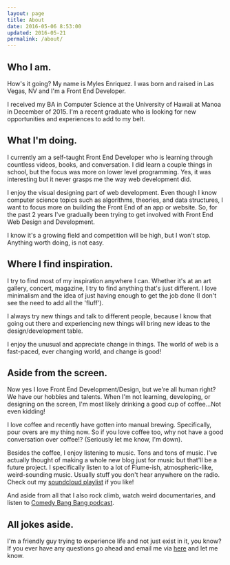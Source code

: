 ```yaml
---
layout: page
title: About
date: 2016-05-06 8:53:00
updated: 2016-05-21
permalink: /about/
---
```


## Who I am.
How's it going? My name is Myles Enriquez. I was born and raised in Las Vegas, NV and I'm a Front End Developer.

I received my BA in Computer Science at the University of Hawaii at Manoa in December of 2015. I'm a recent graduate who is looking for new opportunities and experiences to add to my belt.

## What I'm doing.

I currently am a self-taught Front End Developer who is learning through countless videos, books, and conversation. I did learn a couple things in school, but the focus was more on lower level programming. Yes, it was interesting but it never grasps me the way web development did.

I enjoy the visual designing part of web development. Even though I know computer science topics such as algorithms, theories, and data structures, I want to focus more on building the Front End of an app or website. So, for the past 2 years I've gradually been trying to get involved with Front End Web Design and Development.

I know it's a growing field and competition will be high, but I won't stop. Anything worth doing, is not easy.

## Where I find inspiration.

I try to find most of my inspiration anywhere I can. Whether it's at an art gallery, concert, magazine, I try to find anything that's just different. I love minimalism and the idea of just having enough to get the job done (I don't see the need to add all the 'fluff').

I always try new things and talk to different people, because I know that going out there and experiencing new things will bring new ideas to the design/development table.

I enjoy the unusual and appreciate change in things. The world of web is a fast-paced, ever changing world, and change is good!

## Aside from the screen.

Now yes I love Front End Development/Design, but we're all human right? We have our hobbies and talents. When I'm not learning, developing, or designing on the screen, I'm most likely drinking a good cup of coffee...Not even kidding!

I love coffee and recently have gotten into manual brewing. Specifically, pour overs are my thing now. So if you love coffee too, why not have a good conversation over coffee!? (Seriously let me know, I'm down).

Besides the coffee, I enjoy listening to music. Tons and tons of music. I've actually thought of making a whole new blog just for music but that'll be a future project. I specifically listen to a lot of Flume-ish, atmospheric-like, weird-sounding music. Usually stuff you don't hear anywhere on the radio. Check out my [soundcloud playlist](https://soundcloud.com/my_en/sets/wired_inn) if you like!

And aside from all that I also rock climb, watch weird documentaries, and listen to [Comedy Bang Bang podcast](http://www.earwolf.com/show/comedy-bang-bang/).

## All jokes aside.

I'm a friendly guy trying to experience life and not just exist in it, you know? If you ever have any questions go ahead and email me via [here](mailTo:enri.myles@gmail.com) and let me know.
